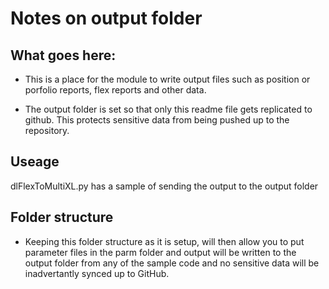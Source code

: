 # Notes on output folder

## What goes here:

* This is a place for the module to write output files such as position or porfolio reports, flex reports and other data.

* The output folder is set so that only this readme file gets replicated to github.  This protects sensitive data from being pushed up to the repository.

## Useage

dlFlexToMultiXL.py has a sample of sending the output to the output folder

## Folder structure

* Keeping this folder structure as it is setup, will then allow you to put parameter files in the parm folder and output will be written to the output folder from any of the sample code and no sensitive data will be inadvertantly synced up to GitHub.
